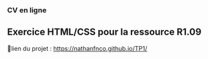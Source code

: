 ### CV en ligne
## Exercice HTML/CSS pour la ressource R1.09
📝lien du projet : https://nathanfnco.github.io/TP1/
